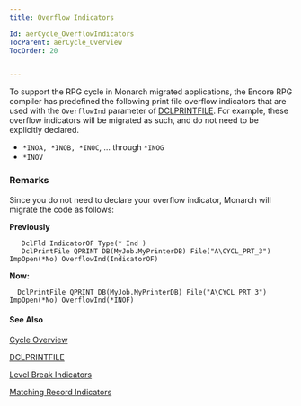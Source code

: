 ```yaml
---
title: Overflow Indicators

Id: aerCycle_OverflowIndicators
TocParent: aerCycle_Overview
TocOrder: 20


---
```


To support the RPG cycle in Monarch migrated applications, the Encore RPG compiler has predefined the following print file overflow indicators that are used with the ```OverflowInd``` parameter of [DCLPRINTFILE](ecrCycle_DetailCalcMethod.html). For example, these overflow indicators will be migrated as such, and do not need to be explicitly declared. 

- ```*INOA, *INOB, *INOC```, ... through ```*INOG```
- ```*INOV```

### Remarks
<dl class="normal">

Since you do not need to declare your overflow indicator, Monarch will migrate
                the code as follows:

**Previously** 

        
```
   DclFld IndicatorOF Type(* Ind ) 
   DclPrintFile QPRINT DB(MyJob.MyPrinterDB) File("A\CYCL_PRT_3") ImpOpen(*No) OverflowInd(IndicatorOF) 
```

 **Now:** 
        
```
  DclPrintFile QPRINT DB(MyJob.MyPrinterDB) File("A\CYCL_PRT_3") ImpOpen(*No) OverflowInd(*INOF) 
```

#### See Also
[Cycle Overview](ecrCycle_Overview.html)

[DCLPRINTFILE](DCLPRINTFILE.html)

[Level Break Indicators](ecrCycle_LevelBreakIndicators.html)

[Matching Record Indicators](ecrCycle_MatchingRecordIndicators.html) 
